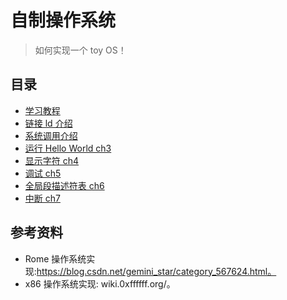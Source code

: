# 自制操作系统

> 如何实现一个 toy OS！

## 目录

* [学习教程](./docs/hurlex-index.pdf)
* [链接 ld 介绍](./docs/ld.md)
* [系统调用介绍](./docs/syscall.md)
* [运行 Hello World ch3](./docs/ch3.md)
* [显示字符 ch4](./docs/ch4.md)
* [调试 ch5](./docs/ch5.md)
* [全局段描述符表 ch6](./docs/ch6.md)
* [中断 ch7](./docs/ch7.md)

## 参考资料

* Rome 操作系统实现:https://blog.csdn.net/gemini_star/category_567624.html。
* x86 操作系统实现: wiki.0xffffff.org/。
